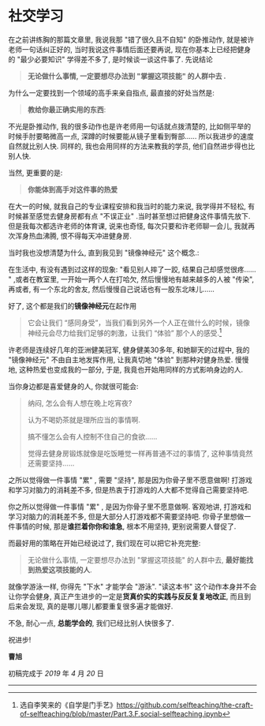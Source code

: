 # 社交学习

在之前讲练胸的那篇文章里, 我说我那 "错了很久且不自知" 的卧推动作, 就是被许老师一句话纠正好的, 当时我说这件事情后面还要再说, 现在你基本上已经把健身的 "最少必要知识" 学得差不多了, 是时候谈一谈这件事了. 先说结论

> **无论做什么事情, 一定要想尽办法到 "掌握这项技能" 的人群中去 .**

为什么一定要找到一个领域的高手来亲自指点, 最直接的好处当然是:

> **教给你最正确实用的东西**:

不光是卧推动作, 我的很多动作也是许老师用一句话就点拨清楚的, 比如侧平举的时候手肘要略微高一点, 深蹲的时候要能从镜子里看到臀部...... 所以我进步的速度自然就比别人快. 同样的, 我也会用同样的方法来教我的学员, 他们自然进步得也比别人快.

当然, 更重要的是:

> **你能体到高手对这件事的热爱**

在大一的时候, 就我自己的专业课程安排和我当时的能力来说, 我学得并不轻松, 有时候甚至感觉去健身房都有点 "不误正业" .当时甚至想过把健身这件事情先放下. 但是我每次都选许老师的体育课, 说来也奇怪, 每次只要和许老师聊一会儿, 我就再次浑身热血沸腾, 恨不得每天冲进健身房.

当时我也没想清楚为什么, 直到我见到 "镜像神经元" 这个概念.: 

在生活中, 有没有遇到过这样的现象: "看见别人摔了一跤, 结果自己却感觉很疼...... " ,或者在教室里, 一开始一两个人在打哈欠, 然后慢慢地有越来越多的人被 "传染", 再或者, 有一个东北的舍友, 然后慢慢自己说话也有一股东北味儿...... 

好了, 这个都是我们的**镜像神经元**在起作用

>  它会让我们 “感同身受”，当我们看到另外一个人正在做什么的时候，镜像神经元会尽力给我们足够的刺激，让我们 “体验” 那个人的感受.[^1]

许老师是连续好几年的亚洲健美冠军, 健身健美30多年, 和她聊天的过程中, 我的 "镜像神经元" 不由自主地发挥作用, 让我真切地 "体验" 到那种对健身热爱. 慢慢地, 这种热爱也变成我的一部分, 于是, 我竟也开始用同样的方式影响身边的人.

当你身边都是喜爱健身的人, 你就很可能会:

> 纳闷, 怎么会有人想在晚上吃宵夜?
>
> 认为不喝奶茶就是理所应当的事情啊.
>
> 搞不懂怎么会有人控制不住自己的食欲......
>
> 觉得去健身房锻炼就像是吃饭睡觉一样再普通不过的事情了, 这种事情竟然还需要坚持......

之所以觉得做一件事情 "累" , 需要 "坚持", 那是因为你骨子里不愿意做啊! 打游戏和学习对脑力的消耗差不多, 但是热衷于打游戏的人大都不觉得自己需要坚持吧.

你之所以觉得做一件事情 "累" , 是因为你骨子里不愿意做啊. 客观地讲, 打游戏和学习对脑力的消耗差不多, 但是大部分人打游戏都不需要坚持吧. 你骨子里想做一件事情的时候, 那是**谁拦着你你和谁急**,  根本不用坚持, 更别说需要人督促了. 

而最好用的策略在开始已经说过了, 我们现在可以把它补充完整:

> 无论做什么事情, 一定要想尽办法到 "掌握这项技能" 的人群中去, **最好能找到热爱这项技能的人**.

就像学游泳一样, 你得先 "下水" 才能学会 "游泳".  "读这本书" 这个动作本身并不会让你学会健身, 真正产生进步的一定是**货真价实的实践与反反复复地改正**, 而且到后来会发现, 真的是哪儿哪儿都要重复很多遍才能做好.

不急, 耐心一点, **总能学会的**, 我们已经比别人快很多了.

祝进步!

**曹旭**

初稿完成于 *2019* 年 *4* 月 *20* 日

----

[^1]: 选自李笑来的《自学是门手艺》https://github.com/selfteaching/the-craft-of-selfteaching/blob/master/Part.3.F.social-selfteaching.ipynb

